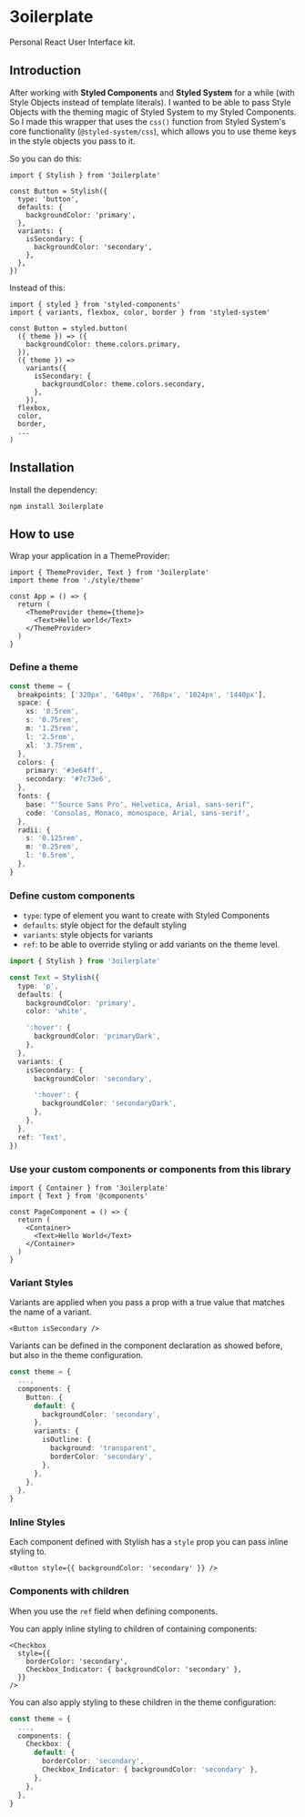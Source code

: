 # 3oilerplate

Personal React User Interface kit.

## Introduction

After working with **Styled Components** and **Styled System** for a while (with Style Objects instead of template literals). I wanted to be able to pass Style Objects with the theming magic of Styled System to my Styled Components. So I made this wrapper that uses the `css()` function from Styled System's core functionality (`@styled-system/css`), which allows you to use theme keys in the style objects you pass to it.

So you can do this:

```tsx
import { Stylish } from '3oilerplate'

const Button = Stylish({
  type: 'button',
  defaults: {
    backgroundColor: 'primary',
  },
  variants: {
    isSecondary: {
      backgroundColor: 'secondary',
    },
  },
})
```

Instead of this:

```tsx
import { styled } from 'styled-components'
import { variants, flexbox, color, border } from 'styled-system'

const Button = styled.button(
  ({ theme }) => ({
    backgroundColor: theme.colors.primary,
  }),
  ({ theme }) =>
    variants({
      isSecondary: {
        backgroundColor: theme.colors.secondary,
      },
    }),
  flexbox,
  color,
  border,
  ...
)
```

## Installation

Install the dependency:

```
npm install 3oilerplate
```

## How to use

Wrap your application in a ThemeProvider:

```tsx
import { ThemeProvider, Text } from '3oilerplate'
import theme from './style/theme'

const App = () => {
  return (
    <ThemeProvider theme={theme}>
      <Text>Hello world</Text>
    </ThemeProvider>
  )
}
```

### Define a theme

```ts
const theme = {
  breakpoints: ['320px', '640px', '768px', '1024px', '1440px'],
  space: {
    xs: '0.5rem',
    s: '0.75rem',
    m: '1.25rem',
    l: '2.5rem',
    xl: '3.75rem',
  },
  colors: {
    primary: '#3e64ff',
    secondary: '#7c73e6',
  },
  fonts: {
    base: "'Source Sans Pro', Helvetica, Arial, sans-serif",
    code: 'Consolas, Monaco, monospace, Arial, sans-serif',
  },
  radii: {
    s: '0.125rem',
    m: '0.25rem',
    l: '0.5rem',
  },
}
```

### Define custom components

- `type`: type of element you want to create with Styled Components
- `defaults`: style object for the default styling
- `variants`: style objects for variants
- `ref`: to be able to override styling or add variants on the theme level.

```ts
import { Stylish } from '3oilerplate'

const Text = Stylish({
  type: 'p',
  defaults: {
    backgroundColor: 'primary',
    color: 'white',

    ':hover': {
      backgroundColor: 'primaryDark',
    },
  },
  variants: {
    isSecondary: {
      backgroundColor: 'secondary',

      ':hover': {
        backgroundColor: 'secondaryDark',
      },
    },
  },
  ref: 'Text',
})
```

### Use your custom components or components from this library

```tsx
import { Container } from '3oilerplate'
import { Text } from '@components'

const PageComponent = () => {
  return (
    <Container>
      <Text>Hello World</Text>
    </Container>
  )
}
```

### Variant Styles

Variants are applied when you pass a prop with a true value that matches the name of a variant.

```tsx
<Button isSecondary />
```

Variants can be defined in the component declaration as showed before, but also in the theme configuration.

```ts
const theme = {
  ...,
  components: {
    Button: {
      default: {
        backgroundColor: 'secondary',
      },
      variants: {
        isOutline: {
          background: 'transparent',
          borderColor: 'secondary',
        },
      },
    },
  },
}
```

### Inline Styles

Each component defined with Stylish has a `style` prop you can pass inline styling to.

```tsx
<Button style={{ backgroundColor: 'secondary' }} />
```

### Components with children

When you use the `ref` field when defining components.

You can apply inline styling to children of containing components:

```tsx
<Checkbox
  style={{
    borderColor: 'secondary',
    Checkbox_Indicator: { backgroundColor: 'secondary' },
  }}
/>
```

You can also apply styling to these children in the theme configuration:

```ts
const theme = {
  ...,
  components: {
    Checkbox: {
      default: {
        borderColor: 'secondary',
        Checkbox_Indicator: { backgroundColor: 'secondary' },
      },
    },
  },
}
```
